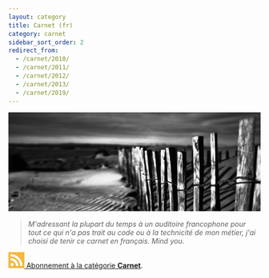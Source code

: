```yaml
---
layout: category
title: Carnet (fr)
category: carnet
sidebar_sort_order: 2
redirect_from:
  - /carnet/2010/
  - /carnet/2011/
  - /carnet/2012/
  - /carnet/2013/
  - /carnet/2019/
---
```


![illustration](/static/img/carnet.png)

> *M'adressant la plupart du temps à un auditoire francophone pour tout ce qui n'a
pas trait au code ou à la technicité de mon métier, j'ai choisi de tenir ce
carnet en français. Mind you.*

<div class="syndication">
  <a href="/feed/carnet.xml"><img src="/static/img/feed.png"> Abonnement à la catégorie <strong>Carnet</strong></a>. 
</div>
